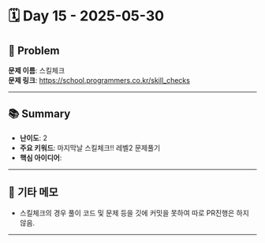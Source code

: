 # 🗓️ Day 15 - 2025-05-30

## 🧩 Problem

**문제 이름**: 스킬체크       
**문제 링크**: https://school.programmers.co.kr/skill_checks  

---

## 📚 Summary

- **난이도**: 2    
- **주요 키워드**: 마지막날 스킬체크!! 레벨2 문제풀기    
- **핵심 아이디어**: 

---


## 💬 기타 메모

- 스킬체크의 경우 풀이 코드 및 문제 등을 깃에 커밋을 못하여 따로 PR진행은 하지 않음.

--- 
